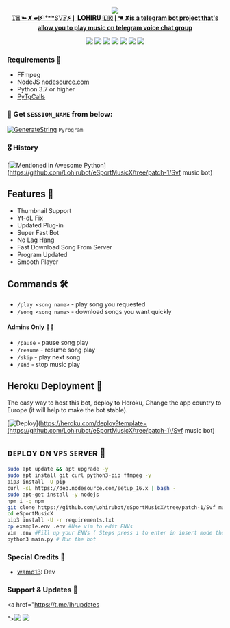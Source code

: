 <p align="center"><a href="https://t.me/lhrupdates"><img src="https://github.com/Lohirubot/eSportMusicX/tree/patch-1"
<p align="center">
    <br><b> 𝚃𝙷 ➵ ✘ ☛❘⚡ᵀᵉᵃᵐ𝚂𝚅𝙵⚡❘ 𝐋𝐎𝐇𝐈𝐑𝐔 🇱🇰❘☚ ✘is a telegram bot project that's allow you to play music on telegram voice chat group</b><br>
</p>
<p align="center">
    <a href="https://www.python.org/" alt="made-with-python"> <img src="https://img.shields.io/badge/Made%20with-Python-black.svg?style=flat-square&logo=python&logoColor=blue&color=red" /></a>
    <a href="https://github.com/Lohirubot/eSportMusicX/tree/patch-1/graphs/commit-activity" alt="Maintenance"> <img src="https://img.shields.io/badge/Maintained%3F-yes-red.svg?style=flat-square" /></a>
    <a href="https://github.com/Lohirubot/eSportMusicX/tree/patch-1"> <img src="https://img.shields.io/github/repo-size/Lohirubot/Svf music bot?color=red&logo=github&logoColor=blue&style=flat-square" /></a>
    <a href="https://github.com/Lohirubot/eSportMusicX/tree/patch-1"/Svf music bot/commits/main"> <img src="https://img.shields.io/github/last-commit/Lohirubot/Svf music bot?color=blue&logo=github&logoColor=blue&style=flat-square" /></a>
    <a href="https://github.com/Lohirubot/eSportMusicX/tree/patch-1/Svf music bot/issues"> <img src="https://img.shields.io/github/issues/Lohirubot/Svf music bot?color=red&logo=github&logoColor=blue&style=flat-square" /></a>
    <a href="https://github.com/Lohirubot/eSportMusicX/tree/patch-1"/Svf music bot/network/members"> <img src="https://img.shields.io/github/forks/Lohirubot/Svf music bot?color=red&logo=github&logoColor=blue&style=flat-square" /></a>  
    <a href="https://github.com/Lohirubot/eSportMusicX/tree/patch-1"/Svf music bot/network/members"> <img src="https://img.shields.io/github/stars/Lohirubot/Svf music bot?color=red&logo=github&logoColor=blue&style=flat-square" /></a>  
</p>

<h3>Requirements 📝</h3>

- FFmpeg
- NodeJS [nodesource.com](https://nodesource.com/)
- Python 3.7 or higher
- [PyTgCalls](https://github.com/pytgcalls/pytgcalls)

### 🧪 Get `SESSION_NAME` from below:

[![GenerateString](https://img.shields.io/badge/repl.it-generateString-yellowgreen)](https://replit.com/@HEXOROP/eSportMusic) ``Pyrogram``

### 🎖 History

[![Mentioned in Awesome Python](https://awesome.re/mentioned-badge.svg)](https://github.com/Lohirubot/eSportMusicX/tree/patch-1/Svf music bot)

## Features 🔮

- Thumbnail Support
- Yt-dL Fix
- Updated Plug-in
- Super Fast Bot
- No Lag Hang
- Fast Download Song From Server
- Program Updated
- Smooth Player

## Commands 🛠

- `/play <song name>` - play song you requested
- `/song <song name>` - download songs you want quickly

#### Admins Only 👷‍♂️
- `/pause` - pause song play
- `/resume` - resume song play
- `/skip` - play next song
- `/end` - stop music play

## Heroku Deployment 💜
The easy way to host this bot, deploy to Heroku, Change the app country to Europe (it will help to make the bot stable).

[![Deploy](https://www.herokucdn.com/deploy/button.svg)](https://heroku.com/deploy?template=(https://github.com/Lohirubot/eSportMusicX/tree/patch-1)/Svf music bot)

## ᴅᴇᴘʟᴏʏ ᴏɴ ᴠᴘꜱ ꜱᴇʀᴠᴇʀ 📡

```sh
sudo apt update && apt upgrade -y
sudo apt install git curl python3-pip ffmpeg -y
pip3 install -U pip
curl -sL https://deb.nodesource.com/setup_16.x | bash -
sudo apt-get install -y nodejs
npm i -g npm
git clone https://github.com/Lohirubot/eSportMusicX/tree/patch-1/Svf music bot # Clone your repo.
cd eSportMusicX
pip3 install -U -r requirements.txt
cp example.env .env #Use vim to edit ENVs
vim .env #Fill up your ENVs ( Steps press i to enter in insert mode then edit the file. Press Esc to exit the editing mode then type :wq! and press Enter key to save the file.)
python3 main.py # Run the bot
```

### Special Credits 💖
- [wamd13](https://github.com/Lohirubot/eSportMusicX/tree/patch-1): Dev



### Support & Updates 🎑
<a href="https://t.me/lhrupdates
       
"><img src="https://img.shields.io/badge/Join-Group%20Support-blue.svg?style=for-the-badge&logo=Telegram"></a> <a href="https://t.me/lhrsupport"><img src="https://img.shields.io/badge/Join-Updates%20Channel-blue.svg?style=for-the-badge&logo=Telegram"></a>
